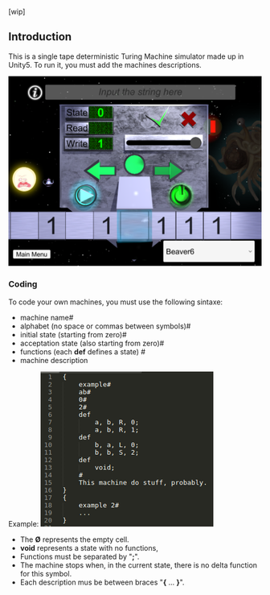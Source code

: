 [wip]
## Introduction

This is a single tape deterministic Turing Machine simulator made up in Unity5. To run it, you must add the machines descriptions.

![Turing Machine](https://github.com/Skalnark/Turing/blob/master/images/machine.png)

### Coding

To code your own machines, you must use the following sintaxe:
- machine name#
- alphabet (no space or commas between symbols)#
- initial state (starting from zero)#
- acceptation state (also starting from zero)#
- functions (each **def** defines a state) #
- machine description 

Example:
![machine description](https://github.com/Skalnark/Turing/blob/master/images/code.png)

 - The **Ø** represents the empty cell.
- **void** represents a state with no functions,
- Functions must be separated by "**;**".
- The machine stops when, in the current state, there is no delta function for this symbol. 
- Each description mus be between braces "**{** ... **}**".
